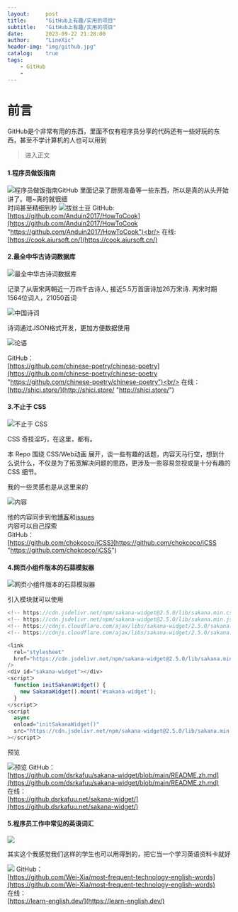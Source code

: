 ```yaml
---
layout:     post
title:      "GitHub上有趣/实用的项目"
subtitle:   "GitHub上有趣/实用的项目"
date:       2023-09-22 21:28:00
author:     "LineXic"
header-img: "img/github.jpg"
catalog:    true
tags:
    - GitHub
    - 
---
```


# 前言
GitHub是个非常有用的东西，里面不仅有程序员分享的代码还有一些好玩的东西，甚至不学计算机的人也可以用到
> 进入正文

#### 1.程序员做饭指南

![程序员做饭指南GitHub](https://img.linexic.top/file/836153eafed43d47a1679.png "程序员做饭指南GitHub")
里面记录了厨房准备等一些东西，所以是真的从头开始讲了。嗯~真的就很细<br/>
时间甚至精细到秒
![拔丝土豆](https://img.linexic.top/file/c536142b38898e31de057.png "拔丝土豆")
GitHub:<br/>
[https://github.com/Anduin2017/HowToCook](https://github.com/Anduin2017/HowToCook  "https://github.com/Anduin2017/HowToCook")<br/>
在线:<br/>
[https://cook.aiursoft.cn/](https://cook.aiursoft.cn/)
#### 2.最全中华古诗词数据库

![最全中华古诗词数据库](https://img.linexic.top/file/a812531de1a282c8c857a.png "最全中华古诗词数据库")

记录了从唐宋两朝近一万四千古诗人, 接近5.5万首唐诗加26万宋诗. 两宋时期1564位词人，21050首词

![中国诗词](https://avatars3.githubusercontent.com/u/30764933?s=200&v=4 "中国诗词")

诗词通过JSON格式开发，更加方便数据使用

![论语](https://img.linexic.top/file/3fd5e0be41bae12ef3c11.png "论语")

GitHub：<br/>
[https://github.com/chinese-poetry/chinese-poetry](https://github.com/chinese-poetry/chinese-poetry "https://github.com/chinese-poetry/chinese-poetry")<br/>
在线：<br/>
[http://shici.store/](http://shici.store/ "http://shici.store/")
#### 3.不止于 CSS 

![不止于 CSS ](https://img.linexic.top/file/607b39e49e2463f16744a.png "不止于 CSS ")

CSS 奇技淫巧，在这里，都有。

本 Repo 围绕 CSS/Web动画 展开，谈一些有趣的话题，内容天马行空，想到什么说什么，不仅是为了拓宽解决问题的思路，更涉及一些容易忽视或是十分有趣的 CSS 细节。

我的一些灵感也是从这里来的

![内容](https://img.linexic.top/file/c94735a24218532baf05a.png "内容")

他的内容同步到他[博客](http://www.cnblogs.com/coco1s/ "博客")和[issues](https://github.com/chokcoco/iCSS/issues "issues")<br/>
内容可以自己探索<br/>
GitHub：<br/>
[https://github.com/chokcoco/iCSS](https://github.com/chokcoco/iCSS "https://github.com/chokcoco/iCSS")
#### 4.网页小组件版本的石蒜模拟器

![网页小组件版本的石蒜模拟器](https://img.linexic.top/file/184a478ad146158a32873.png "网页小组件版本的石蒜模拟器")

引入模块就可以使用
```javascript
<!-- https://cdn.jsdelivr.net/npm/sakana-widget@2.5.0/lib/sakana.min.css -->
<!-- https://cdn.jsdelivr.net/npm/sakana-widget@2.5.0/lib/sakana.min.js -->
<!-- https://cdnjs.cloudflare.com/ajax/libs/sakana-widget/2.5.0/sakana.min.css -->
<!-- https://cdnjs.cloudflare.com/ajax/libs/sakana-widget/2.5.0/sakana.min.js -->

<link
  rel="stylesheet"
  href="https://cdn.jsdelivr.net/npm/sakana-widget@2.5.0/lib/sakana.min.css"
/>
<div id="sakana-widget"></div>
<script＞
  function initSakanaWidget() {
    new SakanaWidget().mount('#sakana-widget');
  }
</script＞
<script
  async
  onload="initSakanaWidget()"
  src="https://cdn.jsdelivr.net/npm/sakana-widget@2.5.0/lib/sakana.min.js"
></script＞
```

预览

![预览](https://img.linexic.top/file/b6ed221fb42c08741bfa6.png "预览")
GitHub：<br/>
[https://github.com/dsrkafuu/sakana-widget/blob/main/README.zh.md](https://github.com/dsrkafuu/sakana-widget/blob/main/README.zh.md)<br/>
在线：<br/>
[https://github.dsrkafuu.net/sakana-widget/](https://github.dsrkafuu.net/sakana-widget/)
#### 5.程序员工作中常见的英语词汇

![](https://img.linexic.top/file/2e647580ae9f92df598ac.png)

其实这个我感觉我们这样的学生也可以用得到的，把它当一个学习英语资料卡就好

![](https://img.linexic.top/file/db4721895ba8271f04e3b.png)
GitHub：<br/>
[https://github.com/Wei-Xia/most-frequent-technology-english-words](https://github.com/Wei-Xia/most-frequent-technology-english-words)<br/>
在线：<br/>
[https://learn-english.dev/](https://learn-english.dev/)

